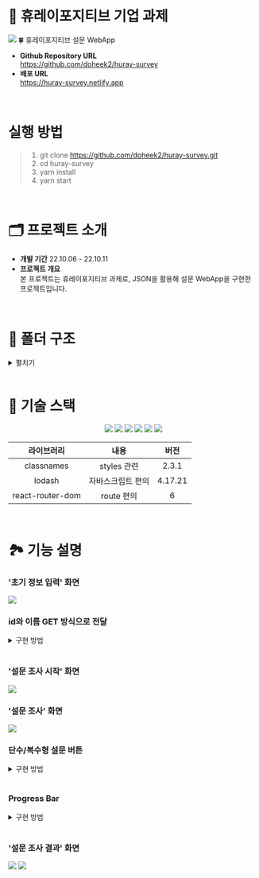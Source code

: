 # 🎉 휴레이포지티브 기업 과제
<img src="https://user-images.githubusercontent.com/97458345/194878946-5adc34f2-ff44-42b0-9eed-7a30312558ae.jpg">
🍀 휴레이포지티브 설문 WebApp

- **Github Repository URL** <br/> https://github.com/doheek2/huray-survey
- **배포 URL** <br/> https://huray-survey.netlify.app

<br/>

# 실행 방법
>1. git clone https://github.com/doheek2/huray-survey.git
>2. cd huray-survey
>3. yarn install
>4. yarn start

<br/>

# 🗂 프로젝트 소개
- **개발 기간** 22.10.06 - 22.10.11
- **프로젝트 개요** <br/>
본 프로젝트는 휴레이포지티브 과제로, JSON을 활용해 설문 WebApp을 구현한 프로젝트입니다.


<br/>

# 📁 폴더 구조
<details>
    <summary>펼치기</summary>
├─ src<br/>
│  ├─ index.tsx<br/>
│  ├─ logo.svg<br/>
│  ├─ react-app-env.d.ts<br/>
│  ├─ reportWebVitals.ts<br/>
│  ├─ routes<br/>
│  │  ├─ SurveyStart<br/>
│  │  │  ├─ index.tsx<br/>
│  │  │  └─ surveyStart.module.scss<br/>
│  │  ├─ Routes.module.scss<br/>
│  │  ├─ index.tsx<br/>
│  │  ├─ SurveyForm<br/>
│  │  │  ├─ index.tsx<br/>
│  │  │  └─ surveyForm.module.scss<br/>
│  │  ├─ Survey<br/>
│  │  │  ├─ index.tsx<br/>
│  │  │  └─ survey.module.scss<br/>
│  │  └─ SurveyFinish<br/>
│  │     ├─ index.tsx<br/>
│  │     └─ surveyFinish.module.scss<br/>
│  ├─ setupTests.ts<br/>
│  ├─ styles<br/>
│  │  ├─ base<br/>
│  │  │  ├─ _fonts.scss<br/>
│  │  │  ├─ _more.scss<br/>
│  │  │  └─ _reset.scss<br/>
│  │  ├─ constants<br/>
│  │  │  └─ _colors.scss<br/>
│  │  ├─ index.js<br/>
│  │  ├─ index.scss<br/>
│  │  └─ fonts<br/>
│  │     ├─ NotoSansKR-Bold.otf<br/>
│  │     ├─ NotoSansKR-Light.otf<br/>
│  │     ├─ NotoSansKR-Medium.otf<br/>
│  │     ├─ NotoSansKR-Regular.otf<br/>
│  │     └─ NotoSansKR-Thin.otf<br/>
│  ├─ data<br/>
│  │  ├─ answers.json<br/>
│  │  ├─ questions.json<br/>
│  │  └─ surveys.json<br/>
│  ├─ components<br/>
│  │  ├─ Header<br/>
│  │  │  ├─ index.tsx<br/>
│  │  │  └─ header.module.scss<br/>
│  │  ├─ ProgressBar<br/>
│  │  │  ├─ index.tsx<br/>
│  │  │  └─ progressBar.module.scss<br/>
│  │  └─ FooterBtn<br/>
│  │     ├─ index.tsx<br/>
│  │     └─ footerBtn.module.scss<br/>
│  ├─ images<br/>
│  │  ├─ image-survey.png<br/>
│  │  ├─ image-survey-done.png<br/>
│  │  ├─ icon-back-black.png<br/>
│  │  ├─ icon-back-grey.png<br/>
│  │  ├─ icon-back-primary.png<br/>
│  │  └─ icon-next-icon.png<br/>
│  ├─ store<br/>
│  │  └─ atom.ts<br/>
│  └─ types<br/>
│     └─ survey.d.ts<br/>
├─ tsconfig.json<br/>
└─ yarn.lock<br/>
</details>

<br/>

# 🔨 기술 스택
<div align="center">
 <img src="https://img.shields.io/badge/HTML5-E34F26?style=flat-square&logo=HTML5&logoColor=white"/>
 <img src="https://img.shields.io/badge/CSS3-1572B6?style=flat-square&logo=CSS3&logoColor=white"/>
 <img src="https://img.shields.io/badge/Sass-CC6699?style=flat-square&logo=Sass&logoColor=white"/>
 <img src="https://img.shields.io/badge/TypeScript-3178C6?style=flat-square&logo=TypeScript&logoColor=white"/>
 <img src="https://img.shields.io/badge/React-61DAFB?style=flat-square&logo=React&logoColor=white"/>
 <img src="https://img.shields.io/badge/Recoil-764ABC?style=flat-square&logo=Recoil&logoColor=white"/>

 <br/>

|라이브러리|내용|버전|
|:---:|:---:|:---:|
| classnames | styles 관련 | 2.3.1 |
| lodash | 자바스크립트 편의 | 4.17.21 |
| react-router-dom | route 편의 | 6 |

<br/>

</div>

# 🏞 기능 설명

### '초기 정보 입력' 화면

<img src="https://user-images.githubusercontent.com/97458345/194881516-1fb6ec14-1bf3-4973-9563-707de6697a28.jpg">

<br/>

### id와 이름 GET 방식으로 전달

<details>
    <summary>구현 방법</summary>

1. input에 입력된 값을 저장하는 state와 button list 중 선택된 값을 저장하는 state를 생성합니다.
```ts
const navigate = useNavigate()
const [inputValue, setInputValue] = useState('')
const [isBtnClickedList, setIsBtnClickedList] = useState([true, false, false])
```
2. input 값이 바뀔 때마다 inputValue에 값이 저장됩니다.
```ts
const inputChangeHandler = (e: ChangeEvent<HTMLInputElement>) => {
  const { value } = e.currentTarget
  //...생략
  setInputValue(value)
}
```
3. button이 클릭될 때마다 복수 선택이 아닌 단수 선택이 될 수 있도록 하여 boolean이 담긴 배열을 저장합니다.
```ts
const btnListClickHandler = (e: MouseEvent<HTMLButtonElement>) => {
  const value = Number(e.currentTarget.value)
  const tmpArr = Array(dataList.surveys.length).fill(false)
  tmpArr[value] = true
  setIsBtnClickedList(tmpArr)
}
```
4. 사용자가 form을 다 작성하고 완료 버튼을 클릭하면 isBtnClickedList 배열에서 true인 원소의 index값을 얻고 그 값을 id로 지정하고, name은 input에 작성된 값으로 지정하여 navigate를 통해 URL Query에 나타나게 합니다.
```ts
const formSubmitHandler = (e: FormEvent<HTMLFormElement>) => {
  e.preventDefault()
  const id = String(isBtnClickedList.findIndex((v: boolean) => v === true))
  navigate({
    pathname: 'surveyStart',
    search: createSearchParams({
      id,
      name: inputValue,
    }).toString(),
  })
}
```
</details>

<br/>

### '설문 조사 시작' 화면

<img src="https://user-images.githubusercontent.com/97458345/194878946-5adc34f2-ff44-42b0-9eed-7a30312558ae.jpg">

<br/>

### '설문 조사' 화면

<img src="https://user-images.githubusercontent.com/97458345/194885794-54f11259-aa4a-42da-88a5-f440b77fca42.jpg">

<br/>

### 단수/복수형 설문 버튼

<details>
    <summary>구현 방법</summary>

1. button list 중 선택된 값을 저장하는 state를 생성합니다.
```ts
const [isAnswersClicked, setIsAnswersClicked] = useRecoilState(isAnsClickedState)
```
2. 단수형인 경우 button이 클릭될 때마다 answers 길이만큼의 false가 담겨있는 배열을 생성하고 index 위치의 배열 원소만 true로 지정합니다. 복수형인 경우 index 위치의 배열 원소를 true로 변경합니다. 단수/복수형 상관 없이 선택되어 있는 button을 클릭하면 배열의 원소가 모두 false로 변경됩니다.
```ts
const answerBtnClickHandler = (e: MouseEvent<HTMLButtonElement>) => {
  const index = Number(e.currentTarget.value)
  let arr = []

  if (isAnswersClicked[index] || currenData.mode === 0) {
    arr = Array(currenData.answers.length).fill(false)
  } else {
    arr = [...isAnswersClicked]
  }

  if (!isAnswersClicked[index]) arr[index] = true
  setIsAnswersClicked(arr)
}
```
</details>

<br/>

### Progress Bar

<details>
    <summary>구현 방법</summary>

1. 총 질문 갯수를 담고 있는 questionCount와 현재 질문 위치를 담고 있는 progressNum를 props로 가져옵니다.
```ts
const ProgressBar = ({ questionCount, progressNum }: IProps) => {
  //...생략
}
```
2. 총 질문 갯수만큼 반복문을 사용하기 위해 임의로 배열을 생성합니다.
```ts
const arr = Array(questionCount - 1).fill(0)
```
3. map()을 이용해 progressNum이 i + 1보다 크거나 같으면 작성 완료됐다는 스타일(노란색)을 적용해주고, 그렇지 않으면 작성이 되지 않았다는 스타일(회색)을 적용합니다. 직선의 길이는 총 질문 갯수를 100%에서 나눠 적용합니다.
```ts
<div className={cx(styles.dot, styles.completionDot)} />
{arr.map((_, i) => {
  const key = `progress${i}`
  if (i + 1 <= progressNum) {
    return (
      <Fragment key={key}>
        <div
          className={cx(styles.line, styles.completionLine)}
          style={{ width: `calc(100% / ${questionCount})` }}
        />
        <div className={cx(styles.dot, styles.completionDot)} />
      </Fragment>
    )
  }
  return (
    <Fragment key={key}>
      <div className={cx(styles.line, styles.progressLine)} style={{ width: `calc(100% / ${questionCount})` }} />
      <div className={cx(styles.dot, styles.progressDot)} />
    </Fragment>
  )
})}
```
</details>

<br/>

### '설문 조사 결과' 화면

<img src="https://user-images.githubusercontent.com/97458345/194893258-abcc1deb-6c3c-42be-8209-d369c4775355.jpg">
<img src="https://user-images.githubusercontent.com/97458345/194893619-6ffb9f6e-4386-494b-b3a5-849301a92ee3.jpg">